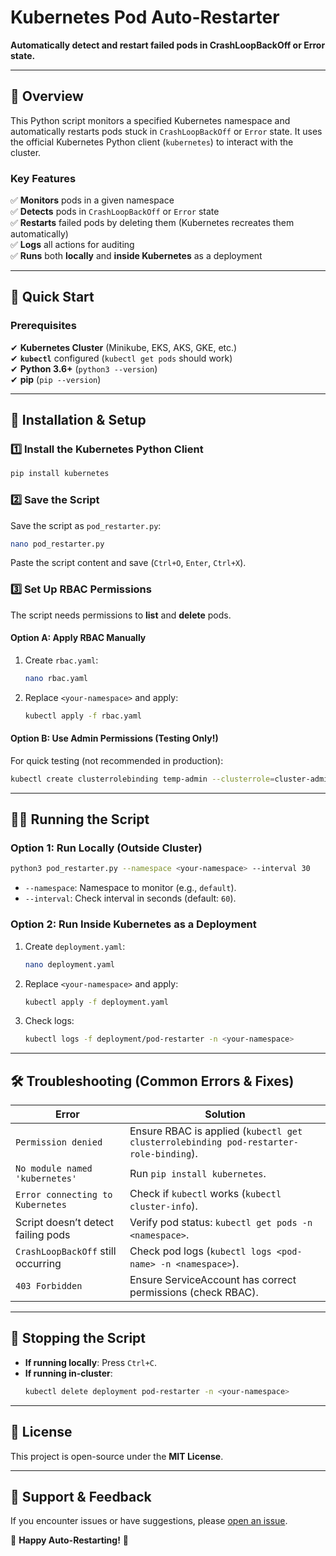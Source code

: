 # **Kubernetes Pod Auto-Restarter**  
**Automatically detect and restart failed pods in CrashLoopBackOff or Error state.**  

---

## **📌 Overview**  
This Python script monitors a specified Kubernetes namespace and automatically restarts pods stuck in `CrashLoopBackOff` or `Error` state. It uses the official Kubernetes Python client (`kubernetes`) to interact with the cluster.  

### **Key Features**  
✅ **Monitors** pods in a given namespace  
✅ **Detects** pods in `CrashLoopBackOff` or `Error` state  
✅ **Restarts** failed pods by deleting them (Kubernetes recreates them automatically)  
✅ **Logs** all actions for auditing  
✅ **Runs** both **locally** and **inside Kubernetes** as a deployment  

---

## **🚀 Quick Start**  

### **Prerequisites**  
✔ **Kubernetes Cluster** (Minikube, EKS, AKS, GKE, etc.)  
✔ **`kubectl`** configured (`kubectl get pods` should work)  
✔ **Python 3.6+** (`python3 --version`)  
✔ **pip** (`pip --version`)  

---

## **🔧 Installation & Setup**  

### **1️⃣ Install the Kubernetes Python Client**  
```bash
pip install kubernetes
```  

### **2️⃣ Save the Script**  
Save the script as `pod_restarter.py`:  
```bash
nano pod_restarter.py
```  
Paste the script content and save (`Ctrl+O`, `Enter`, `Ctrl+X`).  

### **3️⃣ Set Up RBAC Permissions**  
The script needs permissions to **list** and **delete** pods.  

#### **Option A: Apply RBAC Manually**  
1. Create `rbac.yaml`:  
   ```bash
   nano rbac.yaml
   ```  
2. Replace `<your-namespace>` and apply:  
   ```bash
   kubectl apply -f rbac.yaml
   ```  

#### **Option B: Use Admin Permissions (Testing Only!)**  
For quick testing (not recommended in production):  
```bash
kubectl create clusterrolebinding temp-admin --clusterrole=cluster-admin --serviceaccount=default:default
```  

---

## **🏃‍♂️ Running the Script**  

### **Option 1: Run Locally (Outside Cluster)**  
```bash
python3 pod_restarter.py --namespace <your-namespace> --interval 30
```  
- `--namespace`: Namespace to monitor (e.g., `default`).  
- `--interval`: Check interval in seconds (default: `60`).  

### **Option 2: Run Inside Kubernetes as a Deployment**  
1. Create `deployment.yaml`:  
   ```bash
   nano deployment.yaml
   ```  
2. Replace `<your-namespace>` and apply:  
   ```bash
   kubectl apply -f deployment.yaml
   ```  
3. Check logs:  
   ```bash
   kubectl logs -f deployment/pod-restarter -n <your-namespace>
   ```  

---

## **🛠 Troubleshooting (Common Errors & Fixes)**  

| **Error** | **Solution** |
|-----------|-------------|
| `Permission denied` | Ensure RBAC is applied (`kubectl get clusterrolebinding pod-restarter-role-binding`). |
| `No module named 'kubernetes'` | Run `pip install kubernetes`. |
| `Error connecting to Kubernetes` | Check if `kubectl` works (`kubectl cluster-info`). |
| Script doesn’t detect failing pods | Verify pod status: `kubectl get pods -n <namespace>`. |
| `CrashLoopBackOff` still occurring | Check pod logs (`kubectl logs <pod-name> -n <namespace>`). |
| `403 Forbidden` | Ensure ServiceAccount has correct permissions (check RBAC). |

---

## **🛑 Stopping the Script**  
- **If running locally**: Press `Ctrl+C`.  
- **If running in-cluster**:  
  ```bash
  kubectl delete deployment pod-restarter -n <your-namespace>
  ```  

---

## **📜 License**  
This project is open-source under the **MIT License**.  

---

## **📢 Support & Feedback**  
If you encounter issues or have suggestions, please [open an issue](https://github.com/your-repo/issues).  

🚀 **Happy Auto-Restarting!** 🚀
